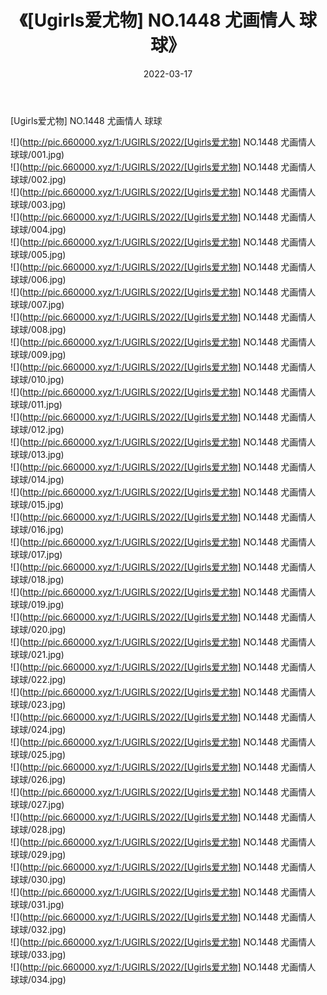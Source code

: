 ﻿---
layout: post
title:  《[Ugirls爱尤物] NO.1448 尤画情人 球球》
date:   2022-03-17
img: http://pic.660000.xyz/1:/UGIRLS/2022/[Ugirls爱尤物] NO.1448 尤画情人 球球/000.jpg
categories: [美女, 清纯, 唯美]
---

[Ugirls爱尤物] NO.1448 尤画情人 球球

 ![](http://pic.660000.xyz/1:/UGIRLS/2022/[Ugirls爱尤物] NO.1448 尤画情人 球球/001.jpg) <br>![](http://pic.660000.xyz/1:/UGIRLS/2022/[Ugirls爱尤物] NO.1448 尤画情人 球球/002.jpg) <br>![](http://pic.660000.xyz/1:/UGIRLS/2022/[Ugirls爱尤物] NO.1448 尤画情人 球球/003.jpg) <br>![](http://pic.660000.xyz/1:/UGIRLS/2022/[Ugirls爱尤物] NO.1448 尤画情人 球球/004.jpg) <br>![](http://pic.660000.xyz/1:/UGIRLS/2022/[Ugirls爱尤物] NO.1448 尤画情人 球球/005.jpg) <br>![](http://pic.660000.xyz/1:/UGIRLS/2022/[Ugirls爱尤物] NO.1448 尤画情人 球球/006.jpg) <br>![](http://pic.660000.xyz/1:/UGIRLS/2022/[Ugirls爱尤物] NO.1448 尤画情人 球球/007.jpg) <br>![](http://pic.660000.xyz/1:/UGIRLS/2022/[Ugirls爱尤物] NO.1448 尤画情人 球球/008.jpg) <br>![](http://pic.660000.xyz/1:/UGIRLS/2022/[Ugirls爱尤物] NO.1448 尤画情人 球球/009.jpg) <br>![](http://pic.660000.xyz/1:/UGIRLS/2022/[Ugirls爱尤物] NO.1448 尤画情人 球球/010.jpg) <br>![](http://pic.660000.xyz/1:/UGIRLS/2022/[Ugirls爱尤物] NO.1448 尤画情人 球球/011.jpg) <br>![](http://pic.660000.xyz/1:/UGIRLS/2022/[Ugirls爱尤物] NO.1448 尤画情人 球球/012.jpg) <br>![](http://pic.660000.xyz/1:/UGIRLS/2022/[Ugirls爱尤物] NO.1448 尤画情人 球球/013.jpg) <br>![](http://pic.660000.xyz/1:/UGIRLS/2022/[Ugirls爱尤物] NO.1448 尤画情人 球球/014.jpg) <br>![](http://pic.660000.xyz/1:/UGIRLS/2022/[Ugirls爱尤物] NO.1448 尤画情人 球球/015.jpg) <br>![](http://pic.660000.xyz/1:/UGIRLS/2022/[Ugirls爱尤物] NO.1448 尤画情人 球球/016.jpg) <br>![](http://pic.660000.xyz/1:/UGIRLS/2022/[Ugirls爱尤物] NO.1448 尤画情人 球球/017.jpg) <br>![](http://pic.660000.xyz/1:/UGIRLS/2022/[Ugirls爱尤物] NO.1448 尤画情人 球球/018.jpg) <br>![](http://pic.660000.xyz/1:/UGIRLS/2022/[Ugirls爱尤物] NO.1448 尤画情人 球球/019.jpg) <br>![](http://pic.660000.xyz/1:/UGIRLS/2022/[Ugirls爱尤物] NO.1448 尤画情人 球球/020.jpg) <br>![](http://pic.660000.xyz/1:/UGIRLS/2022/[Ugirls爱尤物] NO.1448 尤画情人 球球/021.jpg) <br>![](http://pic.660000.xyz/1:/UGIRLS/2022/[Ugirls爱尤物] NO.1448 尤画情人 球球/022.jpg) <br>![](http://pic.660000.xyz/1:/UGIRLS/2022/[Ugirls爱尤物] NO.1448 尤画情人 球球/023.jpg) <br>![](http://pic.660000.xyz/1:/UGIRLS/2022/[Ugirls爱尤物] NO.1448 尤画情人 球球/024.jpg) <br>![](http://pic.660000.xyz/1:/UGIRLS/2022/[Ugirls爱尤物] NO.1448 尤画情人 球球/025.jpg) <br>![](http://pic.660000.xyz/1:/UGIRLS/2022/[Ugirls爱尤物] NO.1448 尤画情人 球球/026.jpg) <br>![](http://pic.660000.xyz/1:/UGIRLS/2022/[Ugirls爱尤物] NO.1448 尤画情人 球球/027.jpg) <br>![](http://pic.660000.xyz/1:/UGIRLS/2022/[Ugirls爱尤物] NO.1448 尤画情人 球球/028.jpg) <br>![](http://pic.660000.xyz/1:/UGIRLS/2022/[Ugirls爱尤物] NO.1448 尤画情人 球球/029.jpg) <br>![](http://pic.660000.xyz/1:/UGIRLS/2022/[Ugirls爱尤物] NO.1448 尤画情人 球球/030.jpg) <br>![](http://pic.660000.xyz/1:/UGIRLS/2022/[Ugirls爱尤物] NO.1448 尤画情人 球球/031.jpg) <br>![](http://pic.660000.xyz/1:/UGIRLS/2022/[Ugirls爱尤物] NO.1448 尤画情人 球球/032.jpg) <br>![](http://pic.660000.xyz/1:/UGIRLS/2022/[Ugirls爱尤物] NO.1448 尤画情人 球球/033.jpg) <br>![](http://pic.660000.xyz/1:/UGIRLS/2022/[Ugirls爱尤物] NO.1448 尤画情人 球球/034.jpg) <br>